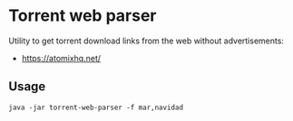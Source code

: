 # Torrent web parser
Utility to get torrent download links from the web without advertisements:
* https://atomixhq.net/

## Usage
```
java -jar torrent-web-parser -f mar,navidad
```
